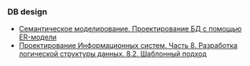 ### DB design
- [Семантическое моделирование. Проектирование БД с помощью ER-модели](https://habr.com/ru/companies/timeweb/articles/916824/)
- [Проектирование Информационных систем. Часть 8. Разработка логической структуры данных. 8.2. Шаблонный подход](https://habr.com/ru/articles/918450/)
  

